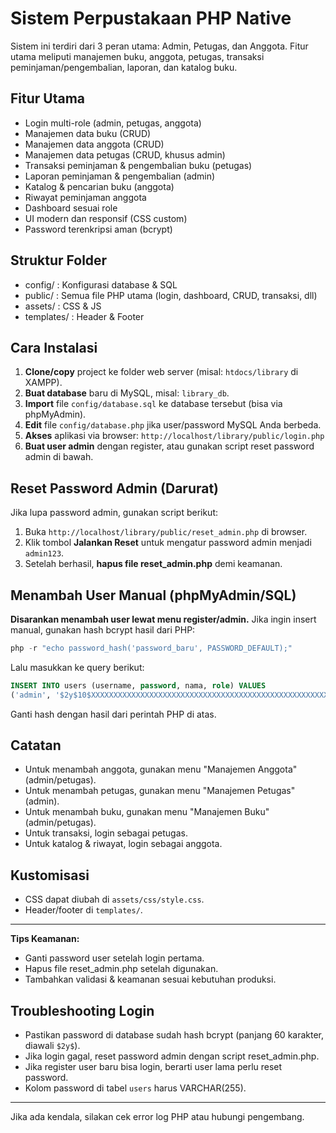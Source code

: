# Sistem Perpustakaan PHP Native

Sistem ini terdiri dari 3 peran utama: Admin, Petugas, dan Anggota. Fitur utama meliputi manajemen buku, anggota, petugas, transaksi peminjaman/pengembalian, laporan, dan katalog buku.

## Fitur Utama
- Login multi-role (admin, petugas, anggota)
- Manajemen data buku (CRUD)
- Manajemen data anggota (CRUD)
- Manajemen data petugas (CRUD, khusus admin)
- Transaksi peminjaman & pengembalian buku (petugas)
- Laporan peminjaman & pengembalian (admin)
- Katalog & pencarian buku (anggota)
- Riwayat peminjaman anggota
- Dashboard sesuai role
- UI modern dan responsif (CSS custom)
- Password terenkripsi aman (bcrypt)

## Struktur Folder
- config/ : Konfigurasi database & SQL
- public/ : Semua file PHP utama (login, dashboard, CRUD, transaksi, dll)
- assets/ : CSS & JS
- templates/ : Header & Footer

## Cara Instalasi
1. **Clone/copy** project ke folder web server (misal: `htdocs/library` di XAMPP).
2. **Buat database** baru di MySQL, misal: `library_db`.
3. **Import** file `config/database.sql` ke database tersebut (bisa via phpMyAdmin).
4. **Edit** file `config/database.php` jika user/password MySQL Anda berbeda.
5. **Akses** aplikasi via browser: `http://localhost/library/public/login.php`
6. **Buat user admin** dengan register, atau gunakan script reset password admin di bawah.

## Reset Password Admin (Darurat)
Jika lupa password admin, gunakan script berikut:
1. Buka `http://localhost/library/public/reset_admin.php` di browser.
2. Klik tombol **Jalankan Reset** untuk mengatur password admin menjadi `admin123`.
3. Setelah berhasil, **hapus file reset_admin.php** demi keamanan.

## Menambah User Manual (phpMyAdmin/SQL)
**Disarankan menambah user lewat menu register/admin.**
Jika ingin insert manual, gunakan hash bcrypt hasil dari PHP:
```php
php -r "echo password_hash('password_baru', PASSWORD_DEFAULT);"
```
Lalu masukkan ke query berikut:
```sql
INSERT INTO users (username, password, nama, role) VALUES
('admin', '$2y$10$XXXXXXXXXXXXXXXXXXXXXXXXXXXXXXXXXXXXXXXXXXXXXXXXXXXXXXXXXXXXXX', 'Administrator', 'admin');
```
Ganti hash dengan hasil dari perintah PHP di atas.

## Catatan
- Untuk menambah anggota, gunakan menu "Manajemen Anggota" (admin/petugas).
- Untuk menambah petugas, gunakan menu "Manajemen Petugas" (admin).
- Untuk menambah buku, gunakan menu "Manajemen Buku" (admin/petugas).
- Untuk transaksi, login sebagai petugas.
- Untuk katalog & riwayat, login sebagai anggota.

## Kustomisasi
- CSS dapat diubah di `assets/css/style.css`.
- Header/footer di `templates/`.

---

**Tips Keamanan:**
- Ganti password user setelah login pertama.
- Hapus file reset_admin.php setelah digunakan.
- Tambahkan validasi & keamanan sesuai kebutuhan produksi.

## Troubleshooting Login
- Pastikan password di database sudah hash bcrypt (panjang 60 karakter, diawali `$2y$`).
- Jika login gagal, reset password admin dengan script reset_admin.php.
- Jika register user baru bisa login, berarti user lama perlu reset password.
- Kolom password di tabel `users` harus VARCHAR(255).

---

Jika ada kendala, silakan cek error log PHP atau hubungi pengembang. 